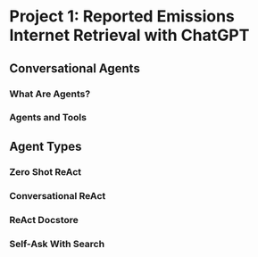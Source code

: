 # Project 1: Reported Emissions Internet Retrieval with ChatGPT

## Conversational Agents

### What Are Agents?

### Agents and Tools

## Agent Types

### Zero Shot ReAct

### Conversational ReAct

### ReAct Docstore

### Self-Ask With Search
